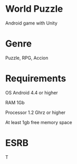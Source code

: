# World Puzzle
Android game with Unity

# Genre

Puzzle, RPG, Accion

# Requirements

OS Android 4.4 or higher

RAM 1Gb

Processor 1.2 Ghrz or higher

At least 1gb free memory space

# ESRB

T
